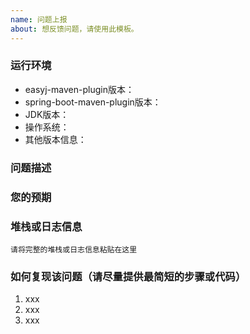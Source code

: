 ```yaml
---
name: 问题上报
about: 想反馈问题，请使用此模板。
---
```


### 运行环境

- easyj-maven-plugin版本：
- spring-boot-maven-plugin版本：
- JDK版本：
- 操作系统：
- 其他版本信息：


### 问题描述

<!-- 请详细描述问题 -->


### 您的预期

<!-- 请详细描述您所期望的结果 -->


### 堆栈或日志信息

```
请将完整的堆栈或日志信息粘贴在这里
```


### 如何复现该问题（请尽量提供最简短的步骤或代码）

<!-- 请详细说明复现步骤，或 复现代码，或 复现代码仓库地址 -->

<!-- 复现步骤 -->
1. xxx
2. xxx
3. xxx

<!-- 或 复现代码
```java
请将复现代码粘贴在这里
```
-->

<!--
或 复现代码仓库地址 
https://github.com/xxx/xxx.git
-->

